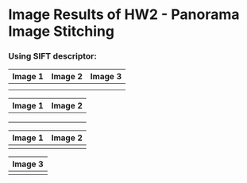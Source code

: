# Image Results of HW2 - Panorama Image Stitching

### Using SIFT descriptor:
<!-- 
![]()   |  ![]()
:-------------------------:|:-------------------------:
![]()   |  ![]()
:-------------------------:|:-------------------------:
![]() -->


| Image 1 | Image 2 | Image 3 |
|---------|---------|---------|
| ![]()   | ![]()   | ![]()   |
| ![]()   | ![]()   | ![]()   |

| Image 1 | Image 2 |
|---------|---------|
| ![]()   | ![]()   |
| ![]()   | ![]()   |
| ![]()  |


| Image 1 | Image 2 |
|---------|---------|
| ![]()   | ![]()   |

| Image 3 |
|---------|
| ![]()   |